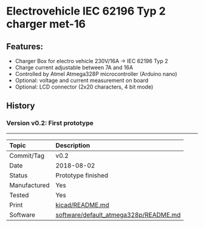 # Electrovehicle IEC 62196 Typ 2 charger met-16

## Features:

* Charger Box for electro vehicle 230V/16A -> IEC 62196 Typ 2
* Charge current adjustable between 7A and 16A
* Controlled by Atmel Atmega328P microcontroller (Arduino nano)
* Optional: voltage and current measurement on board
* Optional: LCD connector (2x20 characters, 4 bit mode)

## History

### Version v0.2: First prototype

----------------------------------------------
 Topic          | Description
 :----          | :-----------
 Commit/Tag     | v0.2
 Date           | 2018-08-02
 Status         | Prototype finished
 Manufactured   | Yes
 Tested         | Yes
 Print          | [kicad/README.md](kicad/README.md)
 Software       | [software/default_atmega328p/README.md](software/default_atmega328p/README.md)

